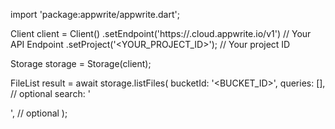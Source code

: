 import 'package:appwrite/appwrite.dart';

Client client = Client()
    .setEndpoint('https://<REGION>.cloud.appwrite.io/v1') // Your API Endpoint
    .setProject('<YOUR_PROJECT_ID>'); // Your project ID

Storage storage = Storage(client);

FileList result = await storage.listFiles(
    bucketId: '<BUCKET_ID>',
    queries: [], // optional
    search: '<SEARCH>', // optional
);
